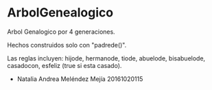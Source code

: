 # ArbolGenealogico

Arbol Genalogico por 4 generaciones.

Hechos construidos solo con "padrede()".

Las reglas incluyen: hijode, hermanode, tiode, abuelode, bisabuelode, casadocon, esfeliz (true si esta casado).

* Natalia Andrea Meléndez Mejía   20161020115
